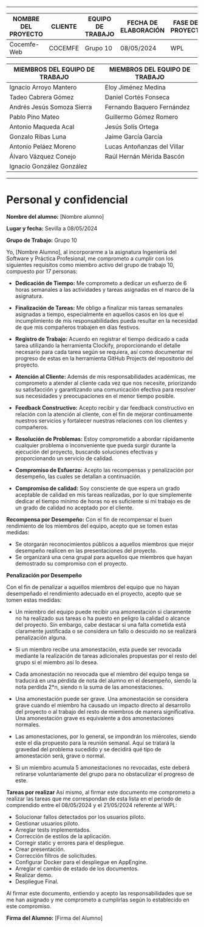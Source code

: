 
****
| NOMBRE DEL PROYECTO | CLIENTE  | EQUIPO DE TRABAJO | FECHA DE ELABORACIÓN | FASE DEL PROYECTO |
|---------------------|----------|-------------------|----------------------|-------------------|
| Cocemfe-Web         | COCEMFE  | Grupo 10          | 08/05/2024            | WPL               |


| MIEMBROS DEL EQUIPO DE TRABAJO | MIEMBROS DEL EQUIPO DE TRABAJO |
|--------------------------------|--------------------------------|
| Ignacio Arroyo Mantero         | Eloy Jiménez Medina            |
| Tadeo Cabrera Gómez            | Daniel Cortés Fonseca          |
| Andrés Jesús Somoza Sierra     | Fernando Baquero Fernández     |
| Pablo Pino Mateo               | Guillermo Gómez Romero         |
| Antonio Maqueda Acal           | Jesús Solís Ortega             |
| Gonzalo Ribas Luna             | Jaime García García            |
| Antonio Peláez Moreno          | Lucas Antoñanzas del Villar    |
| Álvaro Vázquez Conejo          | Raúl Hernán Mérida Bascón      |
| Ignacio González González      |                                |

****

# Personal y confidencial

**Nombre del alumno:** [Nombre alumno]

**Lugar y fecha:** Sevilla a 08/05/2024

**Grupo de Trabajo:** Grupo 10

Yo, [Nombre Alumno], al incorporarme a la asignatura Ingeniería del Software y Práctica Profesional, me comprometo a cumplir con los siguientes requisitos como miembro activo del grupo de trabajo 10, compuesto por 17 personas:

- **Dedicación de Tiempo:** Me comprometo a dedicar un esfuerzo de 6 horas semanales a las actividades y tareas asignadas en el marco de la asignatura.

- **Finalización de Tareas:** Me obligo a finalizar mis tareas semanales asignadas a tiempo, especialmente en aquellos casos en los que el incumplimiento de mis responsabilidades pueda resultar en la necesidad de que mis compañeros trabajen en días festivos.

- **Registro de Trabajo:** Acuerdo en registrar el tiempo dedicado a cada tarea utilizando la herramienta Clockify, proporcionando el detalle necesario para cada tarea según se requiera, así como documentar mi progreso de estas en la herramienta GitHub Projects del repositorio del proyecto.

- **Atención al Cliente:** Además de mis responsabilidades académicas, me comprometo a atender al cliente cada vez que nos necesite, priorizando su satisfacción y garantizando una comunicación efectiva para resolver sus necesidades y preocupaciones en el menor tiempo posible.

- **Feedback Constructivo:** Acepto recibir y dar feedback constructivo en relación con la atención al cliente, con el fin de mejorar continuamente nuestros servicios y fortalecer nuestras relaciones con los clientes y compañeros.

- **Resolución de Problemas:** Estoy comprometido a abordar rápidamente cualquier problema o inconveniente que pueda surgir durante la ejecución del proyecto, buscando soluciones efectivas y proporcionando un servicio de calidad.

- **Compromiso de Esfuerzo:** Acepto las recompensas y penalización por desempeño, las cuales se detallan a continuación.

- **Compromiso de calidad:** Soy consciente de que espera un grado aceptable de calidad en mis tareas realizadas, por lo que simplemente dedicar el tiempo mínimo de horas no es suficiente si mi trabajo es de un grado de calidad no aceptado por el cliente.

**Recompensa por Desempeño:** Con el fin de recompensar el buen rendimiento de los miembros del equipo, acepto que se tomen estas medidas:

- Se otorgarán reconocimientos públicos a aquellos miembros que mejor desempeño realicen en las presentaciones del proyecto.
- Se organizará una cena grupal para aquellos que miembros que hayan demostrado su compromiso con el proyecto.

**Penalización por Desempeño**

Con el fin de penalizar a aquellos miembros del equipo que no hayan desempeñado el rendimiento adecuado en el proyecto, acepto que se tomen estas medidas:

- Un miembro del equipo puede recibir una amonestación si claramente no ha realizado sus tareas o ha puesto en peligro la calidad o alcance del proyecto. Sin embargo, cabe destacar si una falta cometida está claramente justificada o se considera un fallo o descuido no se realizará penalización alguna.

- Si un miembro recibe una amonestación, esta puede ser revocada mediante la realización de tareas adicionales propuestas por el resto del grupo si el miembro así lo desea.

- Cada amonestación no revocada que el miembro del equipo tenga se traducirá en una pérdida de nota del alumno en el desempeño, siendo la nota perdida 2*n, siendo n la suma de las amonestaciones.

- Una amonestación puede ser grave. Una amonestación se considera grave cuando el miembro ha causado un impacto directo al desarrollo del proyecto o al trabajo del resto de miembros de manera significativa. Una amonestación grave es equivalente a dos amonestaciones normales.

- Las amonestaciones, por lo general, se impondrán los miércoles, siendo este el día propuesto para la reunión semanal. Aquí se tratará la gravedad del problema sucedido y se decidirá qué tipo de amonestación será, grave o normal.

- Si un miembro acumula 5 amonestaciones no revocadas, este deberá retirarse voluntariamente del grupo para no obstaculizar el progreso de este.

**Tareas por realizar**
Así mismo, al firmar este documento me comprometo a realizar las tareas que me correspondan de esta lista en el periodo de comprendido entre el 08/05/2024 y el 21/05/2024 referente al WPL:

- Solucionar fallos detectados por los usuarios piloto. 
- Gestionar usuarios piloto. 
- Arreglar tests implementados. 
- Corrección de estilos de la aplicación. 
- Corregir static y errores para el despliegue. 
- Crear presentación. 
- Corrección filtros de solicitudes. 
- Configurar Docker para el despliegue en AppEngine. 
- Arreglar el cambio de estado de los documentos. 
- Realizar demo. 
- Despliegue Final.  

Al firmar este documento, entiendo y acepto las responsabilidades que se me han asignado y me comprometo a cumplirlas según lo establecido en este compromiso.

**Firma del Alumno:** [Firma del Alumno]
